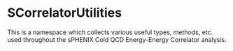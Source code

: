 # SCorrelatorUtilities

This is a namespace which collects various useful types, methods, etc. used throughout the sPHENIX Cold QCD Energy-Energy Correlator analysis.

